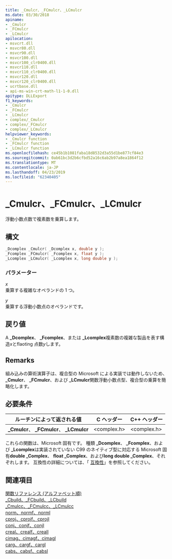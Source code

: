 ```yaml
---
title: _Cmulcr、_FCmulcr、_LCmulcr
ms.date: 03/30/2018
apiname:
- _Cmulcr
- _FCmulcr
- _LCmulcr
apilocation:
- msvcrt.dll
- msvcr80.dll
- msvcr90.dll
- msvcr100.dll
- msvcr100_clr0400.dll
- msvcr110.dll
- msvcr110_clr0400.dll
- msvcr120.dll
- msvcr120_clr0400.dll
- ucrtbase.dll
- api-ms-win-crt-math-l1-1-0.dll
apitype: DLLExport
f1_keywords:
- _Cmulcr
- _FCmulcr
- _LCmulcr
- complex/_Cmulcr
- complex/_FCmulcr
- complex/_LCmulcr
helpviewer_keywords:
- _Cmulcr function
- _FCmulcr function
- _LCmulcr function
ms.openlocfilehash: ce45b1b1081faba18d8532d3a55d1be877cf84e3
ms.sourcegitcommit: 0ab61bc3d2b6cfbd52a16c6ab2b97a8ea1864f12
ms.translationtype: MT
ms.contentlocale: ja-JP
ms.lasthandoff: 04/23/2019
ms.locfileid: "62340405"
---
```

# <a name="cmulcr-fcmulcr-lcmulcr"></a>_Cmulcr、_FCmulcr、_LCmulcr

浮動小数点数で複素数を乗算します。

## <a name="syntax"></a>構文

```C
_Dcomplex _Cmulcr( _Dcomplex x, double y );
_Fcomplex _FCmulcr( _Fcomplex x, float y );
_Lcomplex _LCmulcr( _Lcomplex x, long double y );
```

### <a name="parameters"></a>パラメーター

*x*<br/>
乗算する複雑なオペランドの 1 つ。

*y*<br/>
乗算する浮動小数点のオペランドです。

## <a name="return-value"></a>戻り値

A **_Dcomplex**、 **_Fcomplex**、または **_Lcomplex**複素数の複雑な製品を表す構造*x*とflaoting 点数*y*します。

## <a name="remarks"></a>Remarks

組み込みの算術演算子は、複合型の Microsoft による実装では動作しないため、 **_Cmulcr**、 **_FCmulcr**、および **_LCmulcr**関数浮動小数点型、複合型の乗算を簡略化します。

## <a name="requirements"></a>必要条件

|ルーチンによって返される値|C ヘッダー|C++ ヘッダー|
|-------------|--------------|------------------|
|**_Cmulcr**、 **_FCmulcr**、 **_LCmulcr**|\<complex.h>|\<complex.h>|

これらの関数は、Microsoft 固有です。 種類 **_Dcomplex**、 **_Fcomplex**、および **_Lcomplex**は実装されていない C99 のネイティブ型に対応する Microsoft 固有**double _Complex**、 **float _Complex**、および**long double _Complex**、それぞれします。 互換性の詳細については、「 [互換性](../../c-runtime-library/compatibility.md)」を参照してください。

## <a name="see-also"></a>関連項目

[関数リファレンス (アルファベット順)](crt-alphabetical-function-reference.md)<br/>
[_Cbuild、_FCbuild、_LCbuild](cbuild-fcbuild-lcbuild.md)<br/>
[_Cmulcc、_FCmulcc、_LCmulcc](cmulcc-fcmulcc-lcmulcc.md)<br/>
[norm、normf、norml](norm-normf-norml1.md)<br/>
[cproj、cprojf、cprojl](cproj-cprojf-cprojl.md)<br/>
[conj、conjf、conjl](conj-conjf-conjl.md)<br/>
[creal、crealf、creall](creal-crealf-creall.md)<br/>
[cimag、cimagf、cimagl](cimag-cimagf-cimagl.md)<br/>
[carg、cargf、cargl](carg-cargf-cargl.md)<br/>
[cabs、cabsf、cabsl](cabs-cabsf-cabsl.md)<br/>
